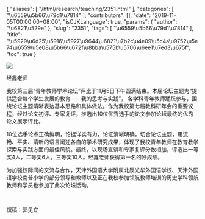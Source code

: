 {
    "aliases": [
        "/html/research/teaching/2351.html"
    ],
    "categories": [
        "\u6559\u5b66\u79d1\u7814"
    ],
    "contributors": [],
    "date": "2019-11-05T00:00:00+08:00",
    "isCJKLanguage": true,
    "params": {
        "author": "\u6821\u529e"
    },
    "slug": "2351",
    "tags": [
        "\u6559\u5b66\u79d1\u7814"
    ],
    "title": "\u5929\u6d25\u5916\u5927\u9644\u6821\u7b2c\u4e09\u5c4a\u9752\u5e74\u6559\u5e08\u5b66\u672f\u8bba\u575b\u5706\u6ee1\u7ed3\u675f",
    "toc": true
}

![](https://cdn.tfls.online/mirror/full/6bb7a9a092804405ff40a35f698a950f38c0b97d.jpg)




 经鑫老师




  





 




 我校第三届“青年教师学术论坛”评比于11月5日下午圆满结束。本届论坛主题为“提供适合每个学生发展的教育——我的思考与实践”， 各学科青年教师踊跃参与，围绕论坛主题清晰表达基本思路和具体做法。作为我校第七届教科研年会的重要议程，经过论文初评、专家复评，推选出10位优秀选手的论文参加论坛最终的优秀论文展示评比。




 10位选手论点正确鲜明，论据详实有力，论证清晰明确，切合论坛主题，用流畅、平实、清新的语言阐述各自的学术研究成果，体现了我校青年教师在教育教学探索与实践方面的最佳风貌。最终，以现场宣讲和专家复评分数相加，评选出一等奖4人，二等奖6人，三等奖10人。经鑫老师获得第一名的好成绩。




 为加强校际间的交流与合作，天津外国语大学附属北辰光华外国语学校、天津外国语学校南普小学的部分领导和教师以及正在我校参加领航教师培训的历史学科领航教师和学员也参加了此次论坛活动。 




  




 撰稿：郭见宜




  



